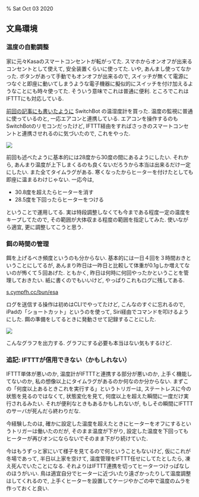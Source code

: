 % Sat Oct 03 2020

## 文鳥環境

### 温度の自動調整

家に元々Kasaのスマートコンセントが転がってた.
スマホからオンオフが出来るコンセントとして使えて, 安全装置くらいに使ってた. いや, あんまし使ってなかった.
ボタンがあって手動でもオンオフが出来るので, スイッチが無くて電源につなぐと即座に動いてしまうような電子機器に擬似的にスイッチを付け加えるようなことにも時々使ってた.
そういう意味でこれは普通に便利.
ところでこれはIFTTTにも対応している.

[前回の記事にも書いたように](01) SwitchBot の温湿度計を買った.
温度の監視に普通に使っているのと, 一応エアコンと連携している.
エアコンを操作するのもSwitchBotのリモコンだったけど, IFTTT経由をすればさっきのスマートコンセントと連携させれるのに気づいたので, これをやった.

![](https://pbs.twimg.com/media/EjYU56BU0AExm5m?format=jpg&name=4096x4096)

前回も述べたように基本的には28度から30度の間にあるようにしたい.
それから, あんまり温度が上下しまくるのも良くないだろうから本当は出来るだけ一定にしたい.
また全てタイムラグがある.
寒くなったからヒーターを付けたとしても即座に温まるわけじゃない.
一応今は,

- 30.8度を超えたらヒーターを消す
- 28.5度を下回ったらヒーターをつける

ということで運用してる.
実は特段調整しなくても今まである程度一定の温度をキープしてたので,
その範囲が大体収まる程度の範囲を指定してみた.
使いながら適宜, 更に調整してこうと思う.

### 餌の時間の管理

餌を上げるべき頻度というのも分からない.
基本的には一日４回を３時間おきということにしてるが, あんまり昨日は一昨日と比較して体重が0.1gしか増えてないのが怖くて５回あげた.
ともかく, 昨日は何時に何回やったかということを管理しておきたい.
紙に書くのでもいいけど, やっぱりこれもログに残してある.

[s.cympfh.cc/bun/esa](http://s.cympfh.cc/bun/esa)

ログを送信する操作は初めはCLIでやってたけど, こんなのすぐに忘れるので,
iPadの「ショートカット」というのを使って, Siri経由でコマンドを叩けるようにした.
餌の準備をしてるときに発動させて記録することにした.

![](https://pbs.twimg.com/media/EjZViNQVcAEChxF?format=png&name=900x900)

こんなグラフを出力する.
グラフにする必要も本当はない気もするけど.

### 追記: IFTTTが信用できない（かもしれない）

IFTTT単体が悪いのか,
温度計がIFTTTと連携する部分が悪いのか,
上手く機能してないのか,
私の想像以上にタイムラグがあるのか何なのか分からない.
まずこの「何度以上あるときこれを実行する」というトリガーは, ステートレスに今の状態を見るのではなくて,
状態変化を見て, 何度以上を超えた瞬間に一度だけ実行されるみたい.
それが便利なときもあるかもしれないが, もしその瞬間にIFTTTのサーバが死んだら終わりだな.

今経験したのは, 確かに設定した温度を超えたときにヒーターをオフにするというトリガーは働いたのだが,
そのまま温度が下がり, 設定した温度を下回ってもヒーターが再びオンにならないでそのまま下がり続けていた.

今はもうずっと家にいて様子を見てるので何ということもないけど,
仮にこれが冬場であって, 半日以上家を空けて,
温度管理をIFTTT任せにしてたとしたら, 凍え死んでいたことになる.
それよりはIFTTT連携を切ってヒーターつけっぱなしのほうがいい.
鳥は適宜自分でヒーターに近づいたり遠ざかったりして温度調整はしてくれるので,
上手くヒーターを設置してケージやかごの中で温度のムラを作っておくと良い.
